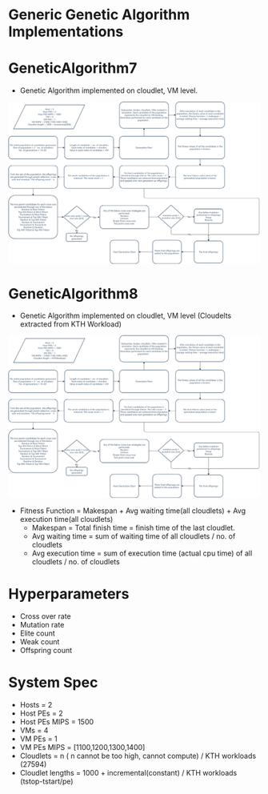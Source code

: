 # Generic Genetic Algorithm Implementations

# GeneticAlgorithm7

* Genetic Algorithm implemented on cloudlet, VM level.

![alt text](https://github.com/abhijithremesh/SchedulingHeuristics/blob/main/images/ga-cloudlet-arbitrary.png)

# GeneticAlgorithm8

* Genetic Algorithm implemented on cloudlet, VM level (Cloudelts extracted from KTH Workload)

![alt text](https://github.com/abhijithremesh/SchedulingHeuristics/blob/main/images/ga-cloudlet-KTHworkload.png)

* Fitness Function = Makespan + Avg waiting time(all cloudlets) + Avg execution time(all cloudlets)
   *  Makespan = Total finish time = finish time of the last cloudlet.
   *  Avg waiting time = sum of waiting time of all cloudlets / no. of cloudlets
   *  Avg execution time = sum of execution time (actual cpu time) of all cloudlets / no. of cloudlets

# Hyperparameters
   * Cross over rate
   * Mutation rate
   * Elite count
   * Weak count
   * Offspring count

# System Spec
   * Hosts = 2
   * Host PEs = 2
   * Host PEs MIPS = 1500
   * VMs = 4
   * VM PEs = 1
   * VM PEs MIPS = [1100,1200,1300,1400]
   * Cloudlets = n ( n cannot be too high, cannot compute) / KTH workloads (27594)
   * Cloudlet lengths = 1000 + incremental(constant)  / KTH workloads (tstop-tstart/pe) 







